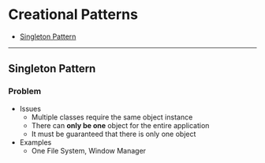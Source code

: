 # Creational Patterns 

* [Singleton Pattern](#singleton)

<hr/>

<a name="singleton"></a>
## Singleton Pattern
### Problem
* Issues
    * Multiple classes require the same object instance
    * There can **only be one** object for the entire application
    * It must be guaranteed that there is only one object
* Examples
    * One File System, Window Manager